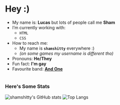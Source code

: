 # **Hey :)**

- My name is: **Lucas** but lots of people call me **Sham**
- I’m currently working with:
    * `HTML`
    * `CSS`
- How to reach me:
    * My name is **`shamshitty`** everywhere :)
    * *(on some games my username is different tho)*
- Pronouns: **He/They**
- Fun fact: **I'm gay**
- Favourite band: [**And One**](https://open.spotify.com/artist/6OAueBADydAjR5lP5NqTvv)

#

### **Here's Some Stats**

![shamshitty's GitHub stats](https://github-readme-stats.vercel.app/api?username=shamshitty&show_icons=true&theme=dark)
![Top Langs](https://github-readme-stats.vercel.app/api/top-langs/?username=shamshitty&layout=compact&theme=dark)
